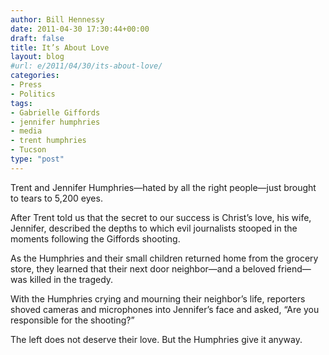 ```yaml
---
author: Bill Hennessy
date: 2011-04-30 17:30:44+00:00
draft: false
title: It’s About Love
layout: blog
#url: e/2011/04/30/its-about-love/
categories:
- Press
- Politics
tags:
- Gabrielle Giffords
- jennifer humphries
- media
- trent humphries
- Tucson
type: "post"
---
```


Trent and Jennifer Humphries—hated by all the right people—just brought to tears to 5,200 eyes. 

After Trent told us that the secret to our success is Christ’s love, his wife, Jennifer, described the depths to which evil journalists stooped in the moments following the Giffords shooting.

As the Humphries and their small children returned home from the grocery store, they learned that their next door neighbor—and a beloved friend—was killed in the tragedy. 

With the Humphries crying and mourning their neighbor’s life, reporters shoved cameras and microphones into Jennifer’s face and asked, “Are you responsible for the shooting?”

The left does not deserve their love. But the Humphries give it anyway.
